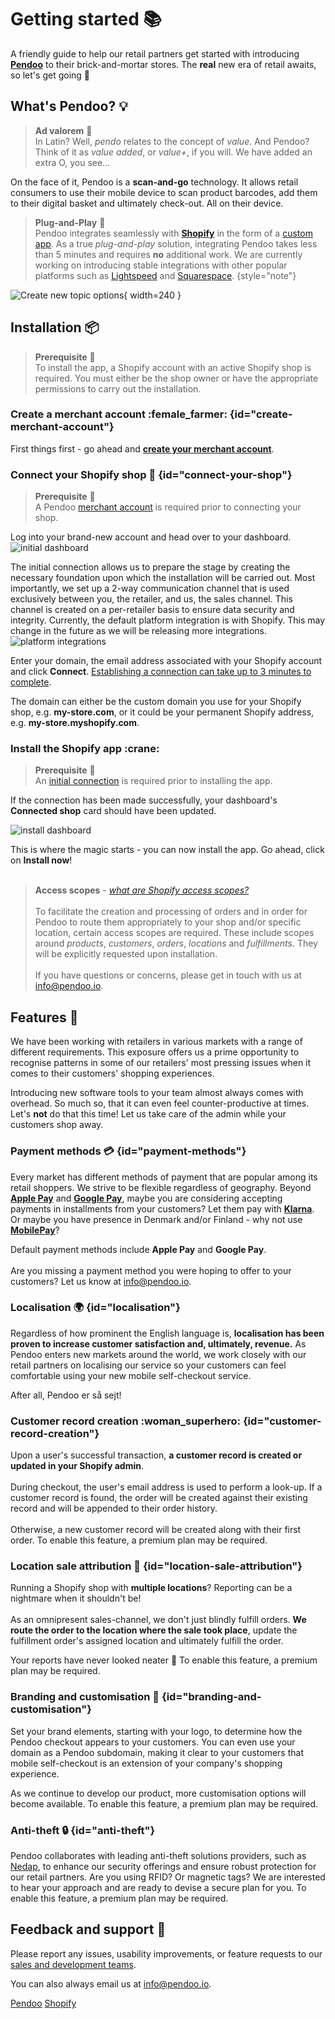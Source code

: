 # Getting started :books:

A friendly guide to help our retail partners get started with introducing <b><a href="https://pendoo.io">Pendoo</a></b> to their brick-and-mortar stores.
The <b>real</b> new era of retail awaits, so let's get going :rocket:


## What's Pendoo? :bulb:
><b>Ad valorem</b> :tophat:<br/>
>In Latin? Well, <i>pendo</i> relates to the concept of <i>value</i>. And Pendoo? Think 
>of it as <i>value added</i>, or <i>value+</i>, if you will. We have added an extra O, you see...

On the face of it, Pendoo is a <b>scan-and-go</b> technology. It allows retail consumers to use their mobile device to scan 
product barcodes, add them to their digital basket and ultimately check-out. All on their device.


><b>Plug-and-Play</b> :circus_tent: <br/>
>Pendoo integrates seamlessly with <a href="https://shopify.com"><b>Shopify</b></a> in the form of a <a href="https://help.shopify.com/en/manual/apps/app-types/custom-apps">custom app</a>.
>As a true <i>plug-and-play</i> solution, integrating Pendoo takes less than 5 minutes and requires <b>no</b> additional work.
>We are currently working on introducing stable integrations with other popular platforms such as <a href="https://lightspeedhq.com">Lightspeed</a> and <a href="https://squarespace.com">Squarespace</a>.
{style="note"}

![Create new topic options](scan.svg){ width=240 }

## Installation :package:

>   <b>Prerequisite</b> :construction:<br/>
    To install the app, a Shopify account with an active Shopify shop is required. You must either be the shop owner or have 
    the appropriate permissions to carry out the installation.

### Create a merchant account :female_farmer: {id="create-merchant-account"}
First things first - go ahead and <a href="https://pendoo.io/merchant-signup" target="_blank"><b>create your merchant account</b></a>.

### Connect your Shopify shop :electric_plug: {id="connect-your-shop"}

> <b>Prerequisite</b> :construction: <br>A Pendoo [merchant account](#create-merchant-account) is required prior to connecting your shop.

Log into your brand-new account and head over to your dashboard.
<img src="Group 54.svg" alt="initial dashboard"/>

<note>
    The initial connection allows us to prepare the stage by creating the necessary foundation upon
    which the installation will be carried out. Most importantly, we set up a 2-way communication channel that is used exclusively
    between you, the retailer, and us, the sales channel. This channel is created on a per-retailer basis to ensure data security and integrity.
</note>


<tip>
    Currently, the default platform integration is with Shopify. This may change in the future as we will be releasing more 
    integrations.
    <img src="platform-integrations.png" alt="platform integrations"/>
</tip>

Enter your domain, the email address associated with your Shopify account and click <b>Connect</b>. 
<u>Establishing a connection can take up to 3 minutes to complete</u>.

<note>
    The domain can either be the custom domain you use for your Shopify shop, e.g. <b>my-store.com</b>, or it could be
    your permanent Shopify address, e.g. <b>my-store.myshopify.com</b>.
</note>

### Install the Shopify app :crane:

> <b>Prerequisite</b> :construction:<br/>An [initial connection](#connect-your-shop) is required prior to installing the app.

If the connection has been made successfully, your dashboard's <b>Connected shop</b> card should have been updated.

<img src="install_dashboard.svg" alt="install dashboard"/>

This is where the magic starts - you can now install the app. Go ahead, click on <b>Install now</b>! <br/><br>
> <b>Access scopes</b> - <i><a href="https://shopify.dev/docs/api/usage/access-scopes#authenticated-access-scopes">what are Shopify access scopes?</a></i><br/><br/>
To facilitate the creation and processing of orders and in order for Pendoo to route them appropriately to your shop and/or specific location,
certain access scopes are required. These include scopes around <i>products</i>, <i>customers</i>, <i>orders</i>, <i>locations</i> and <i>fulfillments</i>.
They will be explicitly requested upon installation. <br/><br/>If you have questions or concerns, please get in touch with us at
[info@pendoo.io](mailto:info@pendoo.io).



## Features :pushpin:
We have been working with retailers in various markets with a range of different requirements. This exposure offers us a 
prime opportunity to recognise patterns in some of our retailers' most pressing issues when it comes to their customers' shopping experiences.

<note>Introducing new software tools to your team almost always comes with overhead. So much so, that it can even feel 
counter-productive at times. Let's <b>not</b> do that this time! Let us take care of the admin while your customers shop away. 
</note>

### Payment methods :credit_card: {id="payment-methods"}
Every market has different methods of payment that are popular among its retail shoppers. We
strive to be flexible regardless of geography. Beyond <b><a href="https://www.apple.com/apple-pay/">Apple Pay</a></b> and
<b><a href="https://pay.google.com/intl/en/about/">Google Pay</a></b>, maybe you are considering 
accepting payments in installments from your customers? Let them pay with <b><a href="https://www.klarna.com/">Klarna</a></b>. 
Or maybe you have presence in Denmark and/or Finland - why not use <b><a href="https://mobilepaygroup.com/">MobilePay</a></b>? 

Default payment methods include **Apple Pay** and **Google Pay**. <br/><br/>Are you missing a payment method you were hoping to
offer to your customers? Let us know at [info@pendoo.io](mailto:info@pendoo.io).

### Localisation :earth_africa: {id="localisation"}
Regardless of how prominent the English language is, **localisation has been proven to increase customer satisfaction
and, ultimately, revenue.** As Pendoo enters new markets around the world, we work closely with our retail partners on
localising our service so your customers can feel comfortable using your new mobile self-checkout service.

After all, Pendoo <tooltip term="so-cool">er så sejt</tooltip>!

### Customer record creation :woman_superhero: {id="customer-record-creation"}
Upon a user's successful transaction, <b>a customer record is created or updated in your Shopify admin</b>. <br/><br/>During checkout, the user's
email address is used to perform a look-up. If a customer record is found, the order will be created against their existing record and will
be appended to their order history. <br/><br/>
Otherwise, a new customer record will be created along with their first order.
<warning>To enable this feature, a premium plan may be required.</warning>

### Location sale attribution :vertical_traffic_light: {id="location-sale-attribution"}
Running a Shopify shop with **multiple locations**? Reporting can be a nightmare when it shouldn't be!<br/><br/> As an omnipresent sales-channel, 
we don't just blindly fulfill orders. **We route the order to the location where the sale took place**, update the fulfillment order's
assigned location and ultimately fulfill the order.

Your reports have never looked neater :broom:
<warning>To enable this feature, a premium plan may be required.</warning>

### Branding and customisation :genie: {id="branding-and-customisation"}
Set your brand elements, starting with your logo, to determine how the Pendoo checkout appears to your customers.
You can even use your domain as a Pendoo subdomain, making it clear to your customers that mobile self-checkout is an 
extension of your company's shopping experience. <br/>

As we continue to develop our product, more customisation options will become available.
<warning>To enable this feature, a premium plan may be required.</warning>

### Anti-theft :lock: {id="anti-theft"}
Pendoo collaborates with leading anti-theft solutions providers, such as <a href="https://nedap.com/">Nedap</a>, 
to enhance our security offerings and ensure robust protection for our retail partners. Are you using RFID? Or magnetic tags?
We are interested to hear your approach and are ready to devise a secure plan for you.
<warning>To enable this feature, a premium plan may be required.</warning>

## Feedback and support :incoming_envelope:
Please report any issues, usability improvements, or feature requests to our
<a href="https://pendoo.io/contact">sales and development teams</a>.

You can also always email us at [info@pendoo.io](mailto:info@pendoo.io).

<seealso>
    <category ref="pendoo">
        <a href="https://pendoo.io">Pendoo</a>
        <a href="https://shopify.com">Shopify</a>
    </category>
</seealso>